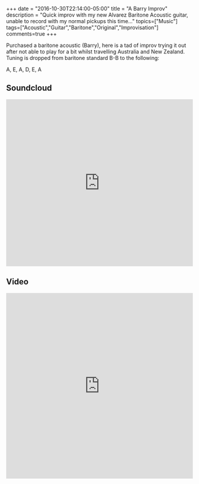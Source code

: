 +++
date = "2016-10-30T22:14:00-05:00"
title = "A Barry Improv"
description = "Quick improv with my new Alvarez Baritone Acoustic guitar, unable to record with my normal pickups this time..."
topics=["Music"]
tags=["Acoustic","Guitar","Baritone","Original","Improvisation"]
comments=true
+++

Purchased a baritone acoustic (Barry), here is a tad of improv trying it out after not able to play for a bit whilst travelling Australia and New Zealand. Tuning is dropped from baritone standard B-B to the following:

A, E, A, D, E, A

## Soundcloud
<iframe width="100%" height="450" scrolling="no" frameborder="no" src="https://w.soundcloud.com/player/?url=https%3A//api.soundcloud.com/tracks/290734795&amp;auto_play=false&amp;hide_related=false&amp;show_comments=true&amp;show_user=true&amp;show_reposts=false&amp;visual=true"></iframe>

## Video
<iframe width="100%" height="500" src="https://www.youtube.com/embed/FiUw3kd7MQk" frameborder="0" allowfullscreen></iframe>
